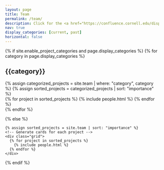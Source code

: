 ```yaml
---
layout: page
title: Team
permalink: /team/
description: Click for the <a href="https://confluence.cornell.edu/display/abdelfattah">internal group wiki</a>.
nav: true
display_categories: [current, past]
horizontal: false
---
```

<div class="projects">
  {% if site.enable_project_categories and page.display_categories %}
  <!-- Display categorized projects -->
    {% for category in page.display_categories %}
      <h2 class="category">{{category}}</h2>
      {% assign categorized_projects = site.team | where: "category", category %}
      {% assign sorted_projects = categorized_projects | sort: "importance" %}
      <!-- Generate cards for each project -->
      <div class="grid">
        {% for project in sorted_projects %}
          {% include people.html %}
        {% endfor %}
      </div>
    {% endfor %}

  {% else %}
  <!-- Display projects without categories -->
    {% assign sorted_projects = site.team | sort: "importance" %}
    <!-- Generate cards for each project -->
    <div class="grid">
      {% for project in sorted_projects %}
        {% include people.html %}
      {% endfor %}
    </div>
  {% endif %}

</div>
